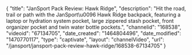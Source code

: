 {
    "title": "JanSport Pack Review: Hawk Ridge",
    "description": "Hit the road, trail or path with the JanSport\u0096 Hawk Ridge backpack, featuring a laptop or hydration system pocket, large zippered stash pocket, front organizer pocket and twin water bottle pockets.",
    "channelid": "168538",
    "videoid": "67134705",
    "date_created": "1464804496",
    "date_modified": "1470770117",
    "type": "captivate",
    "layout": "channelVideo",
    "url": "\/jansport\/jansport-pack-review-hawk-ridge\/168538-67134705"
}